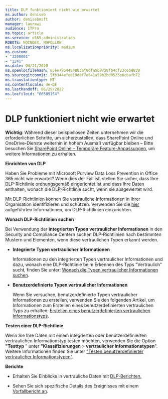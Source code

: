```yaml
---
title: DLP funktioniert nicht wie erwartet
ms.author: deniseb
author: denisebmsft
manager: laurawi
audience: ITPro
ms.topic: article
ms.service: o365-administration
ROBOTS: NOINDEX, NOFOLLOW
ms.localizationpriority: medium
ms.custom:
- "3200001"
- "1241"
ms.date: 04/21/2020
ms.openlocfilehash: 65ee79544848036f00fa5b9720fb4cf23c6bd830
ms.sourcegitcommit: 5fb344efe019d0f7e641a59b2bd0535e6cbafb72
ms.translationtype: MT
ms.contentlocale: de-DE
ms.lasthandoff: 06/29/2022
ms.locfileid: "66509154"
---
```

# <a name="dlp-not-working-as-expected"></a>DLP funktioniert nicht wie erwartet

**Wichtig**: Während dieser beispiellosen Zeiten unternehmen wir die erforderlichen Schritte, um sicherzustellen, dass SharePoint Online und OneDrive-Dienste weiterhin in hohem Ausmaß verfügbar bleiben – Bitte besuchen Sie [SharePoint Online – Temporäre Feature-Anpassungen](https://aka.ms/ODSPAdjustments), um weitere Informationen zu erhalten.

 **Einrichten von DLP**

Haben Sie Probleme mit Microsoft Purview Data Loss Prevention in Office 365 nicht wie erwartet? Wenn dies der Fall ist, stellen Sie sicher, dass Ihre DLP-Richtlinie ordnungsgemäß eingerichtet ist und dass Ihre Daten enthalten, wonach die DLP-Richtlinie sucht, wenn sie ausgewertet wird.
  
Mit DLP-Richtlinien können Sie vertrauliche Informationen in Ihrer Organisation identifizieren und schützen. Verwenden Sie die [hier](https://docs.microsoft.com/microsoft-365/compliance/create-a-dlp-policy-from-a-template) aufgeführten Informationen, um DLP-Richtlinien einzurichten.
  
 **Wonach DLP-Richtlinien suchen**
  
Bei Verwendung der **integrierten Typen vertraulicher Informationen** in den Security and Compliance Centern suchen DLP-Richtlinien nach bestimmten Mustern und Elementen, wenn diese vertraulichen Typen erkannt werden.
  
- **Integrierte Typen vertraulicher Informationen**

    Informationen zu den integrierten Typen vertraulicher Informationen und dazu, wonach eine DLP-Richtlinie beim Erkennen des Typs "Vertraulich" sucht, finden Sie unter: [Wonach die Typen vertraulicher Informationen suchen](https://docs.microsoft.com/microsoft-365/compliance/sensitive-information-type-entity-definitions).

- **Benutzerdefinierte Typen vertraulicher Informationen**

    Wenn Sie versuchen, benutzerdefinierte Typen vertraulicher Informationen zu erstellen, verwenden Sie den folgenden Artikel, um Informationen zum Erstellen eines benutzerdefinierten vertraulichen Typs zu erhalten: [Erstellen eines benutzerdefinierten vertraulichen Informationstyps](https://docs.microsoft.com/microsoft-365/compliance/create-a-custom-sensitive-information-type).

**Testen einer DLP-Richtlinie**

Wenn Sie Ihre Daten mit einem integrierten oder benutzerdefinierten vertraulichen Informationstyp testen möchten, verwenden Sie die Option **"Testtyp** " unter **"Klassifizierungen** > **vertraulicher Informationstypen**". Weitere Informationen finden Sie unter ["Testen benutzerdefinierter vertraulicher Informationstypen"](https://docs.microsoft.com/microsoft-365/compliance/create-a-custom-sensitive-information-type#create-custom-sensitive-information-types-in-the-security--compliance-center).

 **Berichte**
  
- Erhalten Sie Einblicke in vertrauliche Daten mit [DLP-Berichten.](https://docs.microsoft.com/microsoft-365/compliance/data-loss-prevention-policies#dlp-reports)

- Sehen Sie sich spezifische Details des Ereignisses mit einem [Vorfallbericht an](https://docs.microsoft.com/microsoft-365/compliance/data-loss-prevention-policies#incident-reports).
